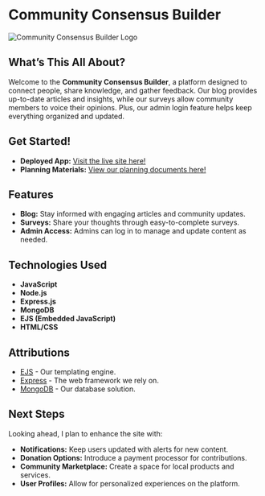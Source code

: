# Community Consensus Builder

![Community Consensus Builder Logo](https://imgur.com/a/hXeKlHV)

## What’s This All About?
Welcome to the **Community Consensus Builder**, a platform designed to connect people, share knowledge, and gather feedback. Our blog provides up-to-date articles and insights, while our surveys allow community members to voice their opinions. Plus, our admin login feature helps keep everything organized and updated.

## Get Started!
- **Deployed App:** [Visit the live site here!](https://community-consensus-builder-fb3dd3953cd0.herokuapp.com/)
- **Planning Materials:** [View our planning documents here!](https://trello.com/b/OuuCWtnW/coding-ga)

## Features
- **Blog:** Stay informed with engaging articles and community updates.
- **Surveys:** Share your thoughts through easy-to-complete surveys.
- **Admin Access:** Admins can log in to manage and update content as needed.

## Technologies Used

- **JavaScript**
- **Node.js**
- **Express.js**
- **MongoDB**
- **EJS (Embedded JavaScript)**
- **HTML/CSS**

## Attributions
- [EJS](https://ejs.co/) - Our templating engine.
- [Express](https://expressjs.com/) - The web framework we rely on.
- [MongoDB](https://www.mongodb.com/) - Our database solution.

## Next Steps
Looking ahead, I plan to enhance the site with:
- **Notifications:** Keep users updated with alerts for new content.
- **Donation Options:** Introduce a payment processor for contributions.
- **Community Marketplace:** Create a space for local products and services.
- **User Profiles:** Allow for personalized experiences on the platform.
